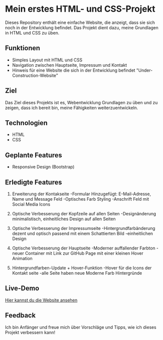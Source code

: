 # Mein erstes HTML- und CSS-Projekt

Dieses Repository enthält eine einfache Website, die anzeigt, dass sie sich noch in der Entwicklung befindet. Das Projekt dient dazu, meine Grundlagen in HTML und CSS zu üben.

## Funktionen
- Simples Layout mit HTML und CSS
- Navigation zwischen Hauptseite, Impressum und Kontakt
- Hinweis für eine Website die sich in der Entwicklung befindet "Under-Construction-Website"


## Ziel
Das Ziel dieses Projekts ist es, Webentwicklung Grundlagen zu üben und zu zeigen, dass ich bereit bin, meine Fähigkeiten weiterzuentwickeln.

## Technologien
- HTML
- CSS

## Geplante Features
- Responsive Design (Bootstrap)

## Erledigte Features
1. Erweiterung der Kontakseite
   -Formular Hinzugefügt: E-Mail-Adresse, Name und Message Feld
   -Optisches Farb Styling
   -Anschrift Feld mit Social Media Icons
   
2. Optische Verbesserung der Kopfzeile auf allen Seiten
   -Designänderung minimalistisch, einheitliches Design auf allen Seiten
   
3. Optische Verbesserung der Impressumseite
   -Hintergrundfarbänderung dezent und optisch passend mit einem Schattierten Bild
   -einheitlichen Design
   
4. Optische Verbesserung der Hauptseite
   -Moderner auffallender Farbton
   -neuer Container mit Link zur GitHub Page mit einer kleinen Hover Animation
   
5. Hintergrundfarben-Update + Hover-Funktion
   -Hover für die Icons der Kontakt seite
   -alle Seite haben neue Moderne Farb Hintergründe 


## Live-Demo
[Hier kannst du die Website ansehen](https://andrei04-0106.github.io/beginner-html-css-projekts)

## Feedback
Ich bin Anfänger und freue mich über Vorschläge und Tipps, wie ich dieses Projekt verbessern kann!
